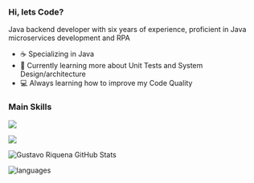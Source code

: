 ### Hi, lets Code? 

Java backend developer with six years of experience, proficient in Java microservices development and RPA

- ☕ Specializing in Java
- 🌱 Currently learning more about Unit Tests and System Design/architecture
- 💻 Always learning how to improve my Code Quality
 
### Main Skills
<p align="left">
<img src="https://skillicons.dev/icons?i=java,spring,hibernate,idea,git,gitlab,aws&theme=light" />
</p>
<p align="left">
<img src="https://skillicons.dev/icons?i=docker,postgres,mysql,postman,jenkins,selenium,dotnet&theme=light" />
</p>

![Gustavo Riquena GitHub Stats](https://github-readme-stats.vercel.app/api?username=Gussriquena&show_icons=true&title_color=0223db&icon_color=0223db)
 
![languages](https://github-readme-stats.vercel.app/api/top-langs/?username=Gussriquena&hide=scss&layout=compact&theme=light&title_color=0223db)

<!--
**Gussriquena/Gussriquena** is a ✨ _special_ ✨ repository because its `README.md` (this file) appears on your GitHub profile.

Here are some ideas to get you started:

- 🔭 I’m currently working on ...
- 🌱 I’m currently learning ...
- 👯 I’m looking to collaborate on ...
- 🤔 I’m looking for help with ...
- 💬 Ask me about ...
- 📫 How to reach me: ...
- 😄 Pronouns: ...
- ⚡ Fun fact: ...
-->
